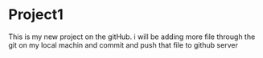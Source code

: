 # Project1
This is my new project on the gitHub. i will be adding more file through the git 
on my local machin and commit and push that file to github server 
